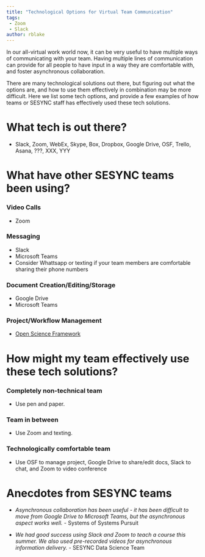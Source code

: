 ```yaml
---
title: "Technological Options for Virtual Team Communication"
tags:
 - Zoom
 - Slack
author: rblake
---
```

  
In our all-virtual work world now, it can be very useful to have multiple ways of communicating with your team.  Having multiple lines of communication can provide for all people to have input in a way they are comfortable with, and foster asynchronous collaboration.  

There are many technological solutions out there, but figuring out what the options are, and how to use them effectively in combination may be more difficult.  Here we list some tech options, and provide a few examples of how teams or SESYNC staff has effectively used these tech solutions.
  
# What tech is out there?
- Slack, Zoom, WebEx, Skype, Box, Dropbox, Google Drive, OSF, Trello, Asana, ???, XXX, YYY

# What have other SESYNC teams been using?

### Video Calls
 - Zoom
 
### Messaging
 - Slack
 - Microsoft Teams
 - Consider Whattsapp or texting if your team members are comfortable sharing their phone numbers
 
### Document Creation/Editing/Storage
 - Google Drive
 - Microsoft Teams
 
### Project/Workflow Management
 - [Open Science Framework](https://osf.io/)

# How might my team effectively use these tech solutions? 

### Completely non-technical team
 - Use pen and paper.

### Team in between 
 - Use Zoom and texting.
 
### Technologically comfortable team
 - Use OSF to manage project, Google Drive to share/edit docs, Slack to chat, and Zoom to video conference 

  
# Anecdotes from SESYNC teams
 - _Asynchronous collaboration has been useful - it has been difficult to move from Google Drive to Microsoft Teams, but the asynchronous aspect works well._ - Systems of Systems Pursuit

 - _We had good success using Slack and Zoom to teach a course this summer.  We also used pre-recorded videos for asynchronous information delivery._ - SESYNC Data Science Team
 
 
 
 
